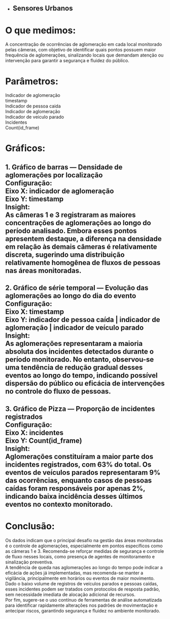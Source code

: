 * ##  Sensores Urbanos

# O que medimos: 
A concentração de ocorrências de aglomeração em cada local monitorado pelas câmeras, com objetivo de identificar quais pontos possuem maior frequência de aglomerações, sinalizando locais que demandam atenção ou intervenção para garantir a segurança e fluidez do público.  

# Parâmetros:  
Indicador de aglomeração  
timestamp  
Indicador de pessoa caida  
Indicador de aglomeração  
Indicador de veiculo parado  
Incidentes  
Count(id\_frame)  

# Gráficos:  
**1\. Gráfico de barras — Densidade de aglomerações por localização**  
Configuração:  
Eixo X: indicador de aglomeração  
Eixo Y: timestamp  
Insight:  
As câmeras 1 e 3 registraram as maiores concentrações de aglomerações ao longo do período analisado. Embora esses pontos apresentem destaque, a diferença na densidade em relação às demais câmeras é relativamente discreta, sugerindo uma distribuição relativamente homogênea de fluxos de pessoas nas áreas monitoradas.  
---
**2\. Gráfico de série temporal — Evolução das aglomerações ao longo do dia do evento**  
Configuração:  
Eixo X: timestamp  
Eixo Y: indicador de pessoa caída | indicador de aglomeração | indicador de veículo parado  
Insight:  
As aglomerações representaram a maioria absoluta dos incidentes detectados durante o período monitorado. No entanto, observou-se uma tendência de redução gradual desses eventos ao longo do tempo, indicando possível dispersão do público ou eficácia de intervenções no controle do fluxo de pessoas.  
---
**3\. Gráfico de Pizza — Proporção de incidentes registrados**  
Configuração:  
Eixo X: incidentes  
Eixo Y: Count(id\_frame)  
Insight:  
Aglomerações constituíram a maior parte dos incidentes registrados, com 63% do total. Os eventos de veículos parados representaram 9% das ocorrências, enquanto casos de pessoas caídas foram responsáveis por apenas 2%, indicando baixa incidência desses últimos eventos no contexto monitorado.  
---

# Conclusão:  
Os dados indicam que o principal desafio na gestão das áreas monitoradas é o controle de aglomerações, especialmente em pontos específicos como as câmeras 1 e 3\. Recomenda-se reforçar medidas de segurança e controle de fluxo nesses locais, como presença de agentes de monitoramento e sinalização preventiva.  
A tendência de queda nas aglomerações ao longo do tempo pode indicar a eficácia de ações já implementadas, mas recomenda-se manter a vigilância, principalmente em horários ou eventos de maior movimento.  
Dado o baixo volume de registros de veículos parados e pessoas caídas, esses incidentes podem ser tratados com protocolos de resposta padrão, sem necessidade imediata de alocação adicional de recursos.  
Por fim, sugere-se o uso contínuo de ferramentas de análise automatizada para identificar rapidamente alterações nos padrões de movimentação e antecipar riscos, garantindo segurança e fluidez no ambiente monitorado.  
